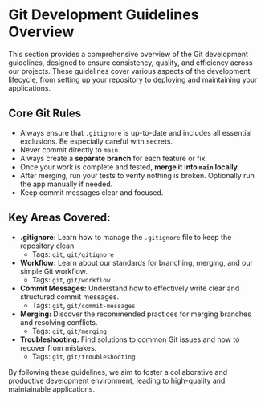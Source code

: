 # Git Development Guidelines Overview

This section provides a comprehensive overview of the Git development guidelines, designed to ensure consistency, quality, and efficiency across our projects. These guidelines cover various aspects of the development lifecycle, from setting up your repository to deploying and maintaining your applications.

## Core Git Rules

*   Always ensure that `.gitignore` is up-to-date and includes all essential exclusions. Be especially careful with secrets.
*   Never commit directly to `main`.
*   Always create a **separate branch** for each feature or fix.
*   Once your work is complete and tested, **merge it into `main` locally**.
*   After merging, run your tests to verify nothing is broken. Optionally run the app manually if needed.
*   Keep commit messages clear and focused.

## Key Areas Covered:

*   **.gitignore:** Learn how to manage the `.gitignore` file to keep the repository clean.
    *   Tags: `git`, `git/gitignore`
*   **Workflow:** Learn about our standards for branching, merging, and our simple Git workflow.
    *   Tags: `git`, `git/workflow`
*   **Commit Messages:** Understand how to effectively write clear and structured commit messages.
    *   Tags: `git`, `git/commit-messages`
*   **Merging:** Discover the recommended practices for merging branches and resolving conflicts.
    *   Tags: `git`, `git/merging`
*   **Troubleshooting:** Find solutions to common Git issues and how to recover from mistakes.
    *   Tags: `git`, `git/troubleshooting`

By following these guidelines, we aim to foster a collaborative and productive development environment, leading to high-quality and maintainable applications.
